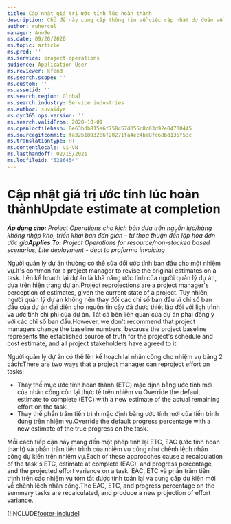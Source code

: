 ```yaml
---
title: Cập nhật giá trị ước tính lúc hoàn thành
description: Chủ đề này cung cấp thông tin về việc cập nhật dự đoán về công sức dành cho một dự án.
author: ruhercul
manager: AnnBe
ms.date: 09/20/2020
ms.topic: article
ms.prod: ''
ms.service: project-operations
audience: Application User
ms.reviewer: kfend
ms.search.scope: ''
ms.custom: ''
ms.assetid: ''
ms.search.region: Global
ms.search.industry: Service industries
ms.author: suvaidya
ms.dyn365.ops.version: ''
ms.search.validFrom: 2020-10-01
ms.openlocfilehash: 0e63bdb815a6f758c57d055c8c03d92e04700445
ms.sourcegitcommit: fa32b1893286f20271fa4ec4be8fc68bd135f53c
ms.translationtype: HT
ms.contentlocale: vi-VN
ms.lasthandoff: 02/15/2021
ms.locfileid: "5286454"
---
```

# <a name="update-estimate-at-completion"></a><span data-ttu-id="5770f-103">Cập nhật giá trị ước tính lúc hoàn thành</span><span class="sxs-lookup"><span data-stu-id="5770f-103">Update estimate at completion</span></span>

<span data-ttu-id="5770f-104">_**Áp dụng cho:** Project Operations cho kịch bản dựa trên nguồn lực/hàng không nhập kho, triển khai bản đơn giản – từ thỏa thuận đến lập hóa đơn ước giá_</span><span class="sxs-lookup"><span data-stu-id="5770f-104">_**Applies To:** Project Operations for resource/non-stocked based scenarios, Lite deployment - deal to proforma invoicing_</span></span>

<span data-ttu-id="5770f-105">Người quản lý dự án thường có thể sửa đổi ước tính ban đầu cho một nhiệm vụ.</span><span class="sxs-lookup"><span data-stu-id="5770f-105">It's common for a project manager to revise the original estimates on a task.</span></span> <span data-ttu-id="5770f-106">Lên kế hoạch lại dự án là khả năng ước tính của người quản lý dự án, dựa trên hiện trạng dự án.</span><span class="sxs-lookup"><span data-stu-id="5770f-106">Project reprojections are a project manager's perception of estimates, given the current state of a project.</span></span> <span data-ttu-id="5770f-107">Tuy nhiên, người quản lý dự án không nên thay đổi các chỉ số ban đầu vì chỉ số ban đầu của dự án đại diện cho nguồn tin cậy đã được thiết lập đối với lịch trình và ước tính chi phí của dự án. Tất cả bên liên quan của dự án phải đồng ý với các chỉ số ban đầu.</span><span class="sxs-lookup"><span data-stu-id="5770f-107">However, we don't recommend that project managers change the baseline numbers, because the project baseline represents the established source of truth for the project's schedule and cost estimate, and all project stakeholders have agreed to it.</span></span>

<span data-ttu-id="5770f-108">Người quản lý dự án có thể lên kế hoạch lại nhân công cho nhiệm vụ bằng 2 cách:</span><span class="sxs-lookup"><span data-stu-id="5770f-108">There are two ways that a project manager can reproject effort on tasks:</span></span>

- <span data-ttu-id="5770f-109">Thay thế mục ước tính hoàn thành (ETC) mặc định bằng ước tính mới của nhân công còn lại thực tế trên nhiệm vụ.</span><span class="sxs-lookup"><span data-stu-id="5770f-109">Override the default estimate to complete (ETC) with a new estimate of the actual remaining effort on the task.</span></span> 
- <span data-ttu-id="5770f-110">Thay thế phần trăm tiến trình mặc định bằng ước tính mới của tiến trình đúng trên nhiệm vụ.</span><span class="sxs-lookup"><span data-stu-id="5770f-110">Override the default progress percentage with a new estimate of the true progress on the task.</span></span>

<span data-ttu-id="5770f-111">Mỗi cách tiếp cận này mang đến một phép tính lại ETC, EAC (ước tính hoàn thành) và phần trăm tiến trình của nhiệm vụ cũng như chênh lệch nhân công dự kiến trên nhiệm vụ.</span><span class="sxs-lookup"><span data-stu-id="5770f-111">Each of these approaches cause a recalculation of the task's ETC, estimate at complete (EAC), and progress percentage, and the projected effort variance on a task.</span></span> <span data-ttu-id="5770f-112">EAC, ETC và phần trăm tiến trình trên các nhiệm vụ tóm tắt được tính toán lại và cung cấp dự kiến mới về chênh lệch nhân công.</span><span class="sxs-lookup"><span data-stu-id="5770f-112">The EAC, ETC, and progress percentage on the summary tasks are recalculated, and produce a new projection of effort variance.</span></span>


[!INCLUDE[footer-include](../includes/footer-banner.md)]